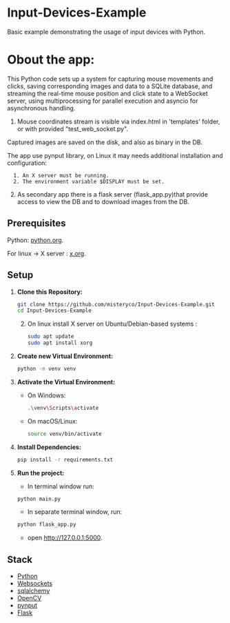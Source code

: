 # Input-Devices-Example

Basic example demonstrating the usage of input devices with Python.

# Obout the app:

This Python code sets up a system for capturing mouse movements and clicks, saving corresponding images and data to a SQLite database, 
and streaming the real-time mouse position and click state to a WebSocket server, using multiprocessing for parallel execution and asyncio for asynchronous handling.

1. Mouse coordinates stream is visible via index.html in 'templates' folder, or with provided "test_web_socket.py".

Captured images are saved on the disk, and also as binary in the DB.

The app use pynput library, on Linux it may needs additional installation and configuration:

      1. An X server must be running.
      2. The environment variable $DISPLAY must be set.

2. As secondary app there is a flask server (flask_app.py)that provide access to view the DB and to download images from
   the DB.

## Prerequisites

Python: [python.org](https://www.python.org/downloads/).

For linux -> X server  :  [x.org](https://www.x.org/wiki/).

## Setup

1. **Clone this Repository:**

    ```bash
    git clone https://github.com/misteryco/Input-Devices-Example.git
    cd Input-Devices-Example
    ```
    2. On linux install X server on Ubuntu/Debian-based systems :
          ```Bash
       sudo apt update
       sudo apt install xorg 
       ```
2. **Create new Virtual Environment:**

    ```bash
    python -m venv venv
    ```

3. **Activate the Virtual Environment:**

    - On Windows:

        ```bash
        .\venv\Scripts\activate
        ```

    - On macOS/Linux:

        ```bash
        source venv/bin/activate
        ```

4. **Install Dependencies:**

    ```bash
    pip install -r requirements.txt
    ```

6. **Run the project:**
    - In terminal window run:
    ```bash
    python main.py
    ```
    - In separate terminal window, run:
   ```bash
   python flask_app.py
    ```
    - open http://127.0.0.1:5000.

## Stack

- [Python](https://www.python.org/)
- [Websockets](https://websockets.readthedocs.io/en/stable/index.html)
- [sqlalchemy](https://docs.sqlalchemy.org/en/20/)
- [OpenCV](https://docs.opencv.org/4.x/)
- [pynput](https://pynput.readthedocs.io/en/latest/index.html)
- [Flask](https://flask.palletsprojects.com/en/3.0.x/)
